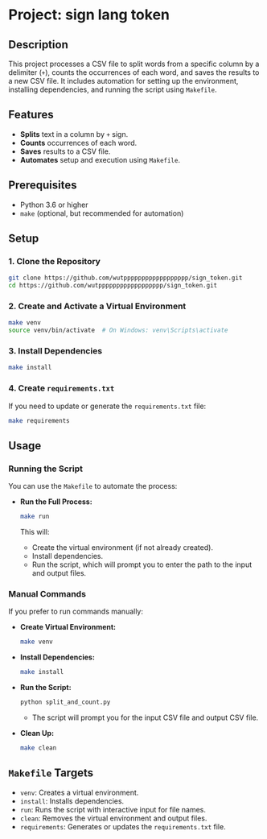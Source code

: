 # Project: sign lang token

## Description

This project processes a CSV file to split words from a specific column by a delimiter (`+`), counts the occurrences of each word, and saves the results to a new CSV file. It includes automation for setting up the environment, installing dependencies, and running the script using `Makefile`.

## Features

- **Splits** text in a column by `+` sign.
- **Counts** occurrences of each word.
- **Saves** results to a CSV file.
- **Automates** setup and execution using `Makefile`.

## Prerequisites

- Python 3.6 or higher
- `make` (optional, but recommended for automation)

## Setup

### 1. Clone the Repository

```bash
git clone https://github.com/wutpppppppppppppppppp/sign_token.git
cd https://github.com/wutpppppppppppppppppp/sign_token.git
```

### 2. Create and Activate a Virtual Environment

```bash
make venv
source venv/bin/activate  # On Windows: venv\Scripts\activate
```

### 3. Install Dependencies

```bash
make install
```

### 4. Create `requirements.txt`

If you need to update or generate the `requirements.txt` file:

```bash
make requirements
```

## Usage

### Running the Script

You can use the `Makefile` to automate the process:

- **Run the Full Process:**

  ```bash
  make run
  ```

  This will:

  - Create the virtual environment (if not already created).
  - Install dependencies.
  - Run the script, which will prompt you to enter the path to the input and output files.

### Manual Commands

If you prefer to run commands manually:

- **Create Virtual Environment:**

  ```bash
  make venv
  ```

- **Install Dependencies:**

  ```bash
  make install
  ```

- **Run the Script:**

  ```bash
  python split_and_count.py
  ```

  - The script will prompt you for the input CSV file and output CSV file.

- **Clean Up:**

  ```bash
  make clean
  ```

## `Makefile` Targets

- `venv`: Creates a virtual environment.
- `install`: Installs dependencies.
- `run`: Runs the script with interactive input for file names.
- `clean`: Removes the virtual environment and output files.
- `requirements`: Generates or updates the `requirements.txt` file.
